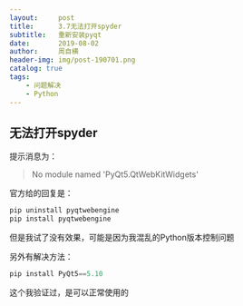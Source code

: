 ```yaml
---
layout:     post
title:      3.7无法打开spyder
subtitle:   重新安装pyqt
date:       2019-08-02
author:     周自横
header-img: img/post-190701.png
catalog: true
tags:
    - 问题解决
    - Python
---
```


## 无法打开spyder

提示消息为：

> No module named 'PyQt5.QtWebKitWidgets'

官方给的回复是：

~~~python 
pip uninstall pyqtwebengine
pip install pyqtwebengine
~~~

但是我试了没有效果，可能是因为我混乱的Python版本控制问题

另外有解决方法：

~~~python 
pip install PyQt5==5.10
~~~

这个我验证过，是可以正常使用的